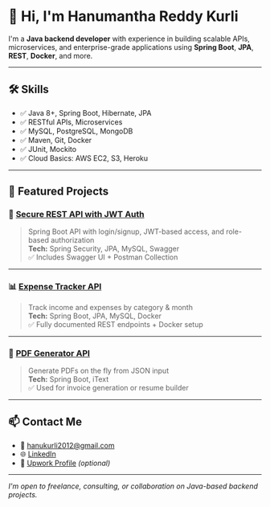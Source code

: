 # 👋 Hi, I'm Hanumantha Reddy Kurli

I'm a **Java backend developer** with experience in building scalable APIs, microservices, and enterprise-grade applications using **Spring Boot**, **JPA**, **REST**, **Docker**, and more.

---

## 🛠️ Skills
- ✅ Java 8+, Spring Boot, Hibernate, JPA
- ✅ RESTful APIs, Microservices
- ✅ MySQL, PostgreSQL, MongoDB
- ✅ Maven, Git, Docker
- ✅ JUnit, Mockito
- ✅ Cloud Basics: AWS EC2, S3, Heroku

---

## 📂 Featured Projects

### 🔐 [Secure REST API with JWT Auth](https://github.com/YOUR_USERNAME/jwt-auth-api)
> Spring Boot API with login/signup, JWT-based access, and role-based authorization  
> **Tech:** Spring Security, JPA, MySQL, Swagger  
> ✅ Includes Swagger UI + Postman Collection

---

### 📊 [Expense Tracker API](https://github.com/YOUR_USERNAME/expense-tracker)
> Track income and expenses by category & month  
> **Tech:** Spring Boot, JPA, MySQL, Docker  
> ✅ Fully documented REST endpoints + Docker setup

---

### 📁 [PDF Generator API](https://github.com/YOUR_USERNAME/pdf-generator)
> Generate PDFs on the fly from JSON input  
> **Tech:** Spring Boot, iText  
> ✅ Used for invoice generation or resume builder

---

## 📫 Contact Me

- 📧 hanukurli2012@gmail.com  
- 🌐 [LinkedIn](https://www.linkedin.com/in/YOURPROFILE)  
- 💼 [Upwork Profile](https://www.upwork.com/freelancers/~YOUR_ID) *(optional)*

---

_I'm open to freelance, consulting, or collaboration on Java-based backend projects._
